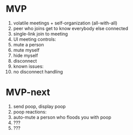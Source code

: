 MVP
===
1. volatile meetings + self-organization (all-with-all)
  1. peer who joins get to know everybody else connected
  2. single-link join to meeting
2. UI meeting controls:
  1. mute a person
  2. mute myself
  3. hide myself
  4. disconnect
3. known issues:
  1. no disconnect handling

MVP-next
========
1. send poop, display poop
2. poop reactions:
  1. auto-mute a person who floods you with poop
  2. ???
3. ???